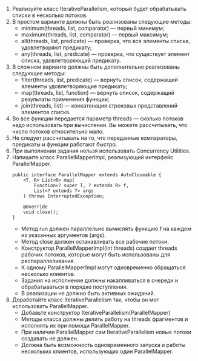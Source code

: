 1. Реализуйте класс IterativeParallelism, который будет обрабатывать списки в несколько потоков.
2. В простом варианте должны быть реализованы следующие методы:
   - minimum(threads, list, comparator) — первый минимум;
   - maximum(threads, list, comparator) — первый максимум;
   - all(threads, list, predicate) — проверка, что все элементы списка, удовлетворяют предикату;
   - any(threads, list, predicate) — проверка, что существует элемент списка, удовлетворяющий предикату.
3. В сложном варианте должны быть дополнительно реализованы следующие методы:
   - filter(threads, list, predicate) — вернуть список, содержащий элементы удовлетворяющие предикату;
   - map(threads, list, function) — вернуть список, содержащий результаты применения функции;
   - join(threads, list) — конкатенация строковых представлений элементов списка.
4. Во все функции передается параметр threads — сколько потоков надо использовать при вычислении. Вы можете рассчитывать, что число потоков относительно мало.
5. Не следует рассчитывать на то, что переданные компараторы, предикаты и функции работают быстро.
6. При выполнении задания нельзя использовать Concurrency Utilities.
7. Напишите класс ParallelMapperImpl, реализующий интерфейс ParallelMapper.
   ```
   public interface ParallelMapper extends AutoCloseable {
       <T, R> List<R> map(
           Function<? super T, ? extends R> f,
           List<? extends T> args
       ) throws InterruptedException;
    
       @Override
       void close();
   }
   ```
   - Метод run должен параллельно вычислять функцию f на каждом из указанных аргументов (args).
   - Метод close должен останавливать все рабочие потоки.
   - Конструктор ParallelMapperImpl(int threads) создает threads рабочих потоков, которые могут быть использованы для распараллеливания.
   - К одному ParallelMapperImpl могут одновременно обращаться несколько клиентов.
   - Задания на исполнение должны накапливаться в очереди и обрабатываться в порядке поступления.
   - В реализации не должно быть активных ожиданий.
8. Доработайте класс IterativeParallelism так, чтобы он мог использовать ParallelMapper.
   - Добавьте конструктор IterativeParallelism(ParallelMapper)
   - Методы класса должны делить работу на threads фрагментов и исполнять их при помощи ParallelMapper.
   - При наличии ParallelMapper сам IterativeParallelism новые потоки создавать не должен.
   - Должна быть возможность одновременного запуска и работы нескольких клиентов, использующих один ParallelMapper.
